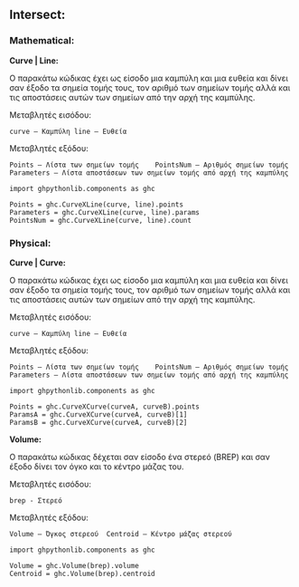 ## Intersect:

### Mathematical:

**Curve | Line:**

Ο παρακάτω κώδικας έχει ως είσοδο μια καμπύλη και μια ευθεία και δίνει σαν έξοδο τα σημεία τομής τους, τον αριθμό των σημείων τομής αλλά και τις αποστάσεις αυτών των σημείων από την αρχή της καμπύλης.

Μεταβλητές εισόδου:

    curve – Καμπύλη	line – Ευθεία

Μεταβλητές εξόδου:
```	
Points – Λίστα των σημείων τομής	PointsNum – Αριθμός σημείων τομής
Parameters – Λίστα αποστάσεων των σημείων τομής από αρχή της καμπύλης
```
```
import ghpythonlib.components as ghc

Points = ghc.CurveXLine(curve, line).points
Parameters = ghc.CurveXLine(curve, line).params
PointsNum = ghc.CurveXLine(curve, line).count
```



### Physical:

**Curve | Curve:**

Ο παρακάτω κώδικας έχει ως είσοδο μια καμπύλη και μια ευθεία και δίνει σαν έξοδο τα σημεία τομής τους, τον αριθμό των σημείων τομής αλλά και τις αποστάσεις αυτών των σημείων από την αρχή της καμπύλης.

Μεταβλητές εισόδου:

    curve – Καμπύλη	line – Ευθεία

Μεταβλητές εξόδου:	
```
Points – Λίστα των σημείων τομής	PointsNum – Αριθμός σημείων τομής
Parameters – Λίστα αποστάσεων των σημείων τομής από αρχή της καμπύλης
```
```
import ghpythonlib.components as ghc

Points = ghc.CurveXCurve(curveA, curveB).points
ParamsA = ghc.CurveXCurve(curveA, curveB)[1]
ParamsB = ghc.CurveXCurve(curveA, curveB)[2]
```



**Volume:**

Ο παρακάτω κώδικας δέχεται σαν είσοδο ένα στερεό (BREP) και σαν έξοδο δίνει τον όγκο και το κέντρο μάζας του.

Μεταβλητές εισόδου:

    brep - Στερεό	

Μεταβλητές εξόδου:	
```
Volume – Όγκος στερεού	Centroid – Κέντρο μάζας στερεού
```
```
import ghpythonlib.components as ghc

Volume = ghc.Volume(brep).volume
Centroid = ghc.Volume(brep).centroid
```